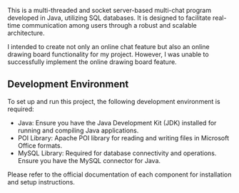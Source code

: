This is a multi-threaded and socket server-based multi-chat program developed in Java, utilizing SQL databases.
It is designed to facilitate real-time communication among users through a robust and scalable architecture.

I intended to create not only an online chat feature but also an online drawing board functionality for my project.
However, I was unable to successfully implement the online drawing board feature.

## Development Environment

To set up and run this project, the following development environment is required:

- Java: Ensure you have the Java Development Kit (JDK) installed for running and compiling Java applications.
- POI Library: Apache POI library for reading and writing files in Microsoft Office formats.
- MySQL Library: Required for database connectivity and operations. Ensure you have the MySQL connector for Java.

Please refer to the official documentation of each component for installation and setup instructions.

